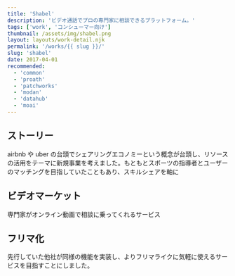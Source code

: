 ```yaml
---
title: 'Shabel'
description: 'ビデオ通話でプロの専門家に相談できるプラットフォーム。'
tags: ['work', 'コンシューマー向け']
thumbnail: /assets/img/shabel.png
layout: layouts/work-detail.njk
permalink: '/works/{{ slug }}/'
slug: 'shabel'
date: 2017-04-01
recommended:
  - 'common'
  - 'proath'
  - 'patchworks'
  - 'modan'
  - 'datahub'
  - 'moai'
---
```


## ストーリー

airbnb や uber の台頭でシェアリングエコノミーという概念が台頭し、リソースの活用をテーマに新規事業を考えました。もともとスポーツの指導者とユーザーのマッチングを目指していたこともあり、スキルシェアを軸に

## ビデオマーケット

専門家がオンライン動画で相談に乗ってくれるサービス

## フリマ化

先行していた他社が同様の機能を実装し、よりフリマライクに気軽に使えるサービスを目指すことにしました。
